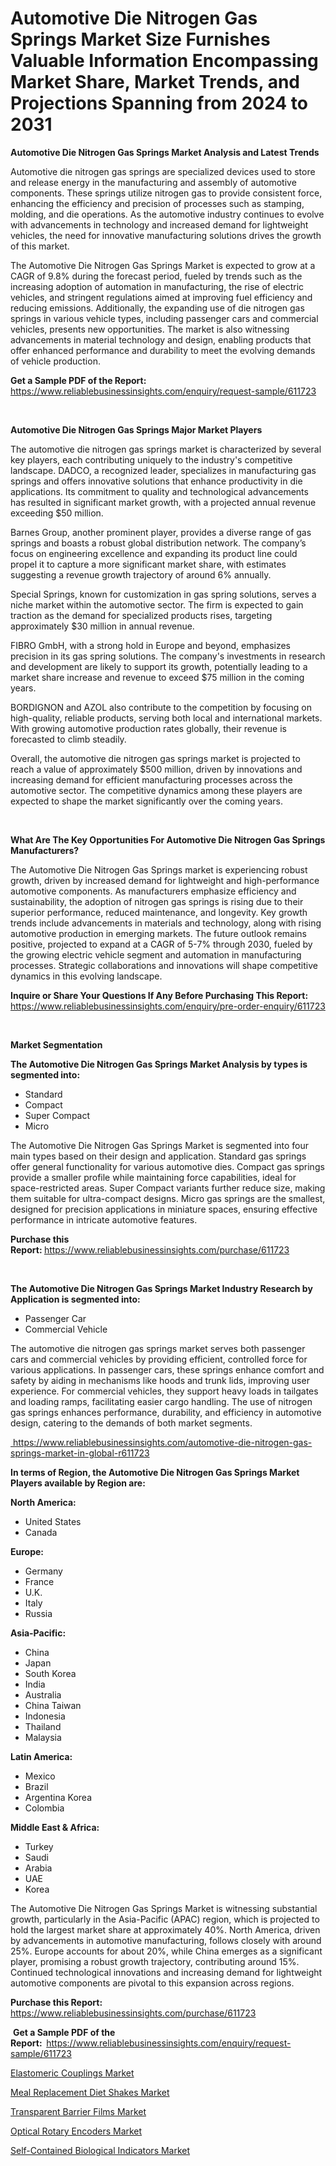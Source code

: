 <p><h1>Automotive Die Nitrogen Gas Springs Market Size Furnishes Valuable Information Encompassing Market Share, Market Trends, and Projections Spanning from 2024 to 2031</h1></p><p><strong>Automotive Die Nitrogen Gas Springs Market Analysis and Latest Trends</strong></p>
<p><p>Automotive die nitrogen gas springs are specialized devices used to store and release energy in the manufacturing and assembly of automotive components. These springs utilize nitrogen gas to provide consistent force, enhancing the efficiency and precision of processes such as stamping, molding, and die operations. As the automotive industry continues to evolve with advancements in technology and increased demand for lightweight vehicles, the need for innovative manufacturing solutions drives the growth of this market.</p><p>The Automotive Die Nitrogen Gas Springs Market is expected to grow at a CAGR of 9.8% during the forecast period, fueled by trends such as the increasing adoption of automation in manufacturing, the rise of electric vehicles, and stringent regulations aimed at improving fuel efficiency and reducing emissions. Additionally, the expanding use of die nitrogen gas springs in various vehicle types, including passenger cars and commercial vehicles, presents new opportunities. The market is also witnessing advancements in material technology and design, enabling products that offer enhanced performance and durability to meet the evolving demands of vehicle production.</p></p>
<p><strong>Get a Sample PDF of the Report:&nbsp;</strong> <a href="https://www.reliablebusinessinsights.com/enquiry/request-sample/611723?utm_campaign=1135&utm_medium=2&utm_source=Github&utm_content=ia&utm_term=29092024&utm_id=automotive-die-nitrogen-gas-springs">https://www.reliablebusinessinsights.com/enquiry/request-sample/611723</a></p>
<p>&nbsp;</p>
<p><strong>Automotive Die Nitrogen Gas Springs Major Market Players</strong></p>
<p><p>The automotive die nitrogen gas springs market is characterized by several key players, each contributing uniquely to the industry's competitive landscape. DADCO, a recognized leader, specializes in manufacturing gas springs and offers innovative solutions that enhance productivity in die applications. Its commitment to quality and technological advancements has resulted in significant market growth, with a projected annual revenue exceeding $50 million.</p><p>Barnes Group, another prominent player, provides a diverse range of gas springs and boasts a robust global distribution network. The company’s focus on engineering excellence and expanding its product line could propel it to capture a more significant market share, with estimates suggesting a revenue growth trajectory of around 6% annually.</p><p>Special Springs, known for customization in gas spring solutions, serves a niche market within the automotive sector. The firm is expected to gain traction as the demand for specialized products rises, targeting approximately $30 million in annual revenue.</p><p>FIBRO GmbH, with a strong hold in Europe and beyond, emphasizes precision in its gas spring solutions. The company's investments in research and development are likely to support its growth, potentially leading to a market share increase and revenue to exceed $75 million in the coming years.</p><p>BORDIGNON and AZOL also contribute to the competition by focusing on high-quality, reliable products, serving both local and international markets. With growing automotive production rates globally, their revenue is forecasted to climb steadily.</p><p>Overall, the automotive die nitrogen gas springs market is projected to reach a value of approximately $500 million, driven by innovations and increasing demand for efficient manufacturing processes across the automotive sector. The competitive dynamics among these players are expected to shape the market significantly over the coming years.</p></p>
<p>&nbsp;</p>
<p><strong>What Are The Key Opportunities For Automotive Die Nitrogen Gas Springs Manufacturers?</strong></p>
<p><p>The Automotive Die Nitrogen Gas Springs market is experiencing robust growth, driven by increased demand for lightweight and high-performance automotive components. As manufacturers emphasize efficiency and sustainability, the adoption of nitrogen gas springs is rising due to their superior performance, reduced maintenance, and longevity. Key growth trends include advancements in materials and technology, along with rising automotive production in emerging markets. The future outlook remains positive, projected to expand at a CAGR of 5-7% through 2030, fueled by the growing electric vehicle segment and automation in manufacturing processes. Strategic collaborations and innovations will shape competitive dynamics in this evolving landscape.</p></p>
<p><strong>Inquire or Share Your Questions If Any Before Purchasing This Report:</strong> <a href="https://www.reliablebusinessinsights.com/enquiry/pre-order-enquiry/611723?utm_campaign=1135&utm_medium=2&utm_source=Github&utm_content=ia&utm_term=29092024&utm_id=automotive-die-nitrogen-gas-springs">https://www.reliablebusinessinsights.com/enquiry/pre-order-enquiry/611723</a></p>
<p>&nbsp;</p>
<p><strong>Market Segmentation</strong></p>
<p><strong>The Automotive Die Nitrogen Gas Springs Market Analysis by types is segmented into:</strong></p>
<p><ul><li>Standard</li><li>Compact</li><li>Super Compact</li><li>Micro</li></ul></p>
<p><p>The Automotive Die Nitrogen Gas Springs Market is segmented into four main types based on their design and application. Standard gas springs offer general functionality for various automotive dies. Compact gas springs provide a smaller profile while maintaining force capabilities, ideal for space-restricted areas. Super Compact variants further reduce size, making them suitable for ultra-compact designs. Micro gas springs are the smallest, designed for precision applications in miniature spaces, ensuring effective performance in intricate automotive features.</p></p>
<p><strong>Purchase this Report:&nbsp;</strong><a href="https://www.reliablebusinessinsights.com/purchase/611723?utm_campaign=1135&utm_medium=2&utm_source=Github&utm_content=ia&utm_term=29092024&utm_id=automotive-die-nitrogen-gas-springs">https://www.reliablebusinessinsights.com/purchase/611723</a></p>
<p>&nbsp;</p>
<p><strong>The Automotive Die Nitrogen Gas Springs Market Industry Research by Application is segmented into:</strong></p>
<p><ul><li>Passenger Car</li><li>Commercial Vehicle</li></ul></p>
<p><p>The automotive die nitrogen gas springs market serves both passenger cars and commercial vehicles by providing efficient, controlled force for various applications. In passenger cars, these springs enhance comfort and safety by aiding in mechanisms like hoods and trunk lids, improving user experience. For commercial vehicles, they support heavy loads in tailgates and loading ramps, facilitating easier cargo handling. The use of nitrogen gas springs enhances performance, durability, and efficiency in automotive design, catering to the demands of both market segments.</p></p>
<p><a href="https://www.reliablebusinessinsights.com/automotive-die-nitrogen-gas-springs-market-in-global-r611723?utm_campaign=1135&utm_medium=2&utm_source=Github&utm_content=ia&utm_term=29092024&utm_id=automotive-die-nitrogen-gas-springs">&nbsp;https://www.reliablebusinessinsights.com/automotive-die-nitrogen-gas-springs-market-in-global-r611723</a></p>
<p><strong>In terms of Region, the Automotive Die Nitrogen Gas Springs Market Players available by Region are:</strong></p>
<p>
    <p> <strong> North America: </strong>
        <ul>
            <li>United States</li>
            <li>Canada</li>
        </ul>
        </p> 
    <p> <strong> Europe: </strong>
        <ul>
            <li>Germany</li>
            <li>France</li>
            <li>U.K.</li>
            <li>Italy</li>
            <li>Russia</li>
        </ul>
        </p> 
    <p> <strong> Asia-Pacific: </strong>
        <ul>
            <li>China</li>
            <li>Japan</li>
            <li>South Korea</li>
            <li>India</li>
            <li>Australia</li>
            <li>China Taiwan</li>
            <li>Indonesia</li>
            <li>Thailand</li>
            <li>Malaysia</li>
        </ul>
        </p> 
    <p> <strong> Latin America: </strong>
        <ul>
            <li>Mexico</li>
            <li>Brazil</li>
            <li>Argentina Korea</li>
            <li>Colombia</li>
        </ul>
        </p> 
    <p> <strong> Middle East & Africa: </strong>
        <ul>
            <li>Turkey</li>
            <li>Saudi</li>
            <li>Arabia</li>
            <li>UAE</li>
            <li>Korea</li>
        </ul>
    </p>
    </p>
<p><p>The Automotive Die Nitrogen Gas Springs Market is witnessing substantial growth, particularly in the Asia-Pacific (APAC) region, which is projected to hold the largest market share at approximately 40%. North America, driven by advancements in automotive manufacturing, follows closely with around 25%. Europe accounts for about 20%, while China emerges as a significant player, promising a robust growth trajectory, contributing around 15%. Continued technological innovations and increasing demand for lightweight automotive components are pivotal to this expansion across regions.</p></p>
<p><strong>Purchase this Report: </strong><a href="https://www.reliablebusinessinsights.com/purchase/611723?utm_campaign=1135&utm_medium=2&utm_source=Github&utm_content=ia&utm_term=29092024&utm_id=automotive-die-nitrogen-gas-springs">https://www.reliablebusinessinsights.com/purchase/611723</a></p>
<p>&nbsp;<strong>Get a Sample PDF of the Report:&nbsp;&nbsp;</strong><a href="https://www.reliablebusinessinsights.com/enquiry/request-sample/611723?utm_campaign=1135&utm_medium=2&utm_source=Github&utm_content=ia&utm_term=29092024&utm_id=automotive-die-nitrogen-gas-springs">https://www.reliablebusinessinsights.com/enquiry/request-sample/611723</a></p>
<p><strong></strong></p>
<p><p><a href="https://www.linkedin.com/pulse/analyzing-key-drivers-elastomeric-couplings-market-trends-6hmxe?trackingId=MMt8FePbTIGT8XJfKI%2Byiw%3D%3D&utm_campaign=1135&utm_medium=2&utm_source=Github&utm_content=ia&utm_term=29092024&utm_id=automotive-die-nitrogen-gas-springs">Elastomeric Couplings Market</a></p><p><a href="https://github.com/ChristyMAguilar/Market-Research-Report-List-1/blob/main/meal-replacement-diet-shakes-market.md?utm_campaign=1135&utm_medium=2&utm_source=Github&utm_content=ia&utm_term=29092024&utm_id=automotive-die-nitrogen-gas-springs">Meal Replacement Diet Shakes Market</a></p><p><a href="https://www.linkedin.com/pulse/market-forecast-global-transparent-barrier-films-trends-impact-wk2dc?utm_campaign=1135&utm_medium=2&utm_source=Github&utm_content=ia&utm_term=29092024&utm_id=automotive-die-nitrogen-gas-springs">Transparent Barrier Films Market</a></p><p><a href="https://issuu.com/reportprime-2/docs/optical-rotary-encoders-market-size_e86c7b6d9e10e1?utm_campaign=1135&utm_medium=2&utm_source=Github&utm_content=ia&utm_term=29092024&utm_id=automotive-die-nitrogen-gas-springs">Optical Rotary Encoders Market</a></p><p><a href="https://github.com/StackhouseBerny/Market-Research-Report-List-1/blob/main/self-contained-biological-indicators-market.md?utm_campaign=1135&utm_medium=2&utm_source=Github&utm_content=ia&utm_term=29092024&utm_id=automotive-die-nitrogen-gas-springs">Self-Contained Biological Indicators Market</a></p></p>